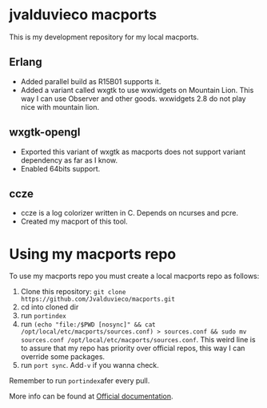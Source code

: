 # jvalduvieco macports

This is my development repository for my local macports.

## Erlang

* Added parallel build as R15B01 supports it.
* Added a variant called wxgtk to use wxwidgets on Mountain Lion. This way I can use Observer and other goods. wxwidgets 2.8 do not play nice with mountain lion.

## wxgtk-opengl

* Exported this variant of wxgtk as macports does not support variant dependency as far as I know.
* Enabled 64bits support.

## ccze

* ccze is a log colorizer written in C. Depends on ncurses and pcre.
* Created my macport of this tool.



# Using my macports repo
To use my macports repo you must create a local macports repo as follows:

1. Clone this repository: `git clone https://github.com/Jvalduvieco/macports.git`
2. cd into cloned dir
3. run `portindex`
4. run `(echo "file:/$PWD [nosync]" && cat /opt/local/etc/macports/sources.conf) > sources.conf && sudo mv sources.conf /opt/local/etc/macports/sources.conf`.  This weird line is to assure that my repo has priority over official repos, this way I can override some packages.
5. run `port sync`. Add`-v` if you wanna check.
 
 Remember to run `portindex`afer every pull.
 
 More info can be found at [Official documentation](http://guide.macports.org/#development.local-repositories).	
